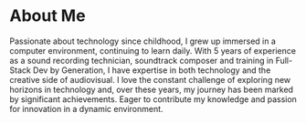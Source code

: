 # About Me

Passionate about technology since childhood, I grew up immersed in a computer environment, continuing to learn daily. With 5 years of experience as a sound recording technician, soundtrack composer and training in Full-Stack Dev by Generation, I have expertise in both technology and the creative side of audiovisual. I love the constant challenge of exploring new horizons in technology and, over these years, my journey has been marked by significant achievements. Eager to contribute my knowledge and passion for innovation in a dynamic environment.
